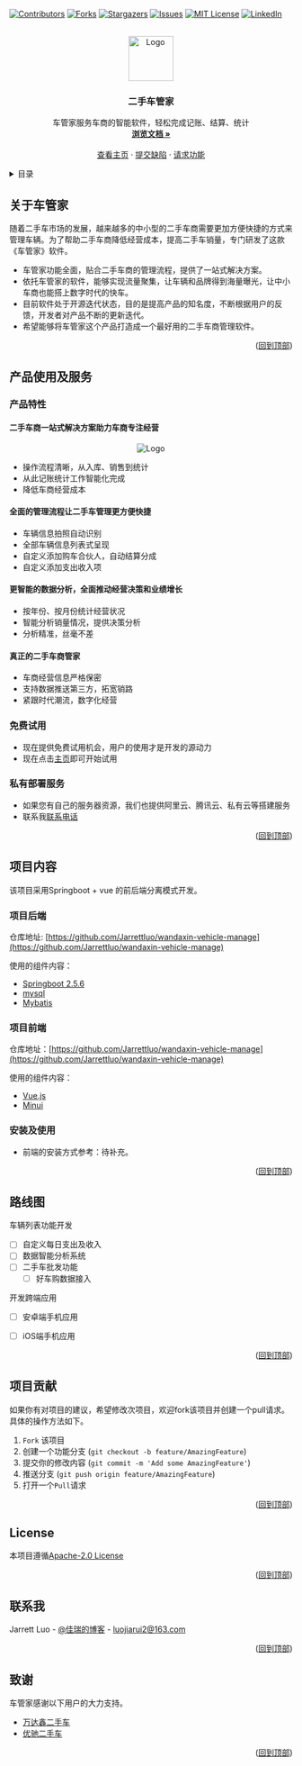 <div id="top"></div>
<!--
*** Thanks for checking out the Best-README-Template. If you have a suggestion
*** that would make this better, please fork the repo and create a pull request
*** or simply open an issue with the tag "enhancement".
*** Don't forget to give the project a star!
*** Thanks again! Now go create something AMAZING! :D
-->



<!-- PROJECT SHIELDS -->
<!--
*** I'm using markdown "reference style" links for readability.
*** Reference links are enclosed in brackets [ ] instead of parentheses ( ).
*** See the bottom of this document for the declaration of the reference variables
*** for contributors-url, forks-url, etc. This is an optional, concise syntax you may use.
*** https://www.markdownguide.org/basic-syntax/#reference-style-links
-->
[![Contributors][contributors-shield]][contributors-url]
[![Forks][forks-shield]][forks-url]
[![Stargazers][stars-shield]][stars-url]
[![Issues][issues-shield]][issues-url]
[![MIT License][license-shield]][license-url]
[![LinkedIn][linkedin-shield]][linkedin-url]



<!-- PROJECT LOGO -->
<br />
<div align="center">
  <a href="https://github.com/Jarrettluo/wandaxin-vehicle-manage">
    <img src="http://haochego.com/index/img/icon.d13b9ed0.png" alt="Logo" width="80" height="80">
  </a>

<h3 align="center">二手车管家</h3>

  <p align="center">
    车管家服务车商的智能软件，轻松完成记账、结算、统计
    <br />
    <a href="https://github.com/Jarrettluo/wandaxin-vehicle-manage"><strong>浏览文档 »</strong></a>
    <br />
    <br />
    <a href="http://haochego.com">查看主页</a>
    ·
    <a href="https://github.com/Jarrettluo/wandaxin-vehicle-manage/issues">提交缺陷</a>
    ·
    <a href="https://github.com/Jarrettluo/wandaxin-vehicle-manage/issues">请求功能</a>
  </p>
</div>



<!-- TABLE OF CONTENTS -->
<details>
  <summary>目录</summary>
  <ol>
    <li>
      <a href="#about-the-project">关于车管家</a>
    </li>
    <li>
      <a href="#getting-started">产品使用及服务</a>
      <ul>
        <li><a href="#prerequisites">免费试用</a></li>
        <li><a href="#installation">私有部署</a></li>
      </ul>
    </li>
    <li><a href="#usage">产品使用</a></li>
    <li><a href="#roadmap">开发路线图</a></li>
    <li><a href="#contributing">项目贡献</a></li>
    <li><a href="#license">License</a></li>
    <li><a href="#contact">联系方式</a></li>
    <li><a href="#acknowledgments">致谢</a></li>
  </ol>
</details>



<!-- ABOUT THE PROJECT -->
## 关于车管家
<div id="about-the-project"></div>

随着二手车市场的发展，越来越多的中小型的二手车商需要更加方便快捷的方式来管理车辆。为了帮助二手车商降低经营成本，提高二手车销量，专门研发了这款《车管家》软件。

- 车管家功能全面，贴合二手车商的管理流程，提供了一站式解决方案。 
- 依托车管家的软件，能够实现流量聚集，让车辆和品牌得到海量曝光，让中小车商也能搭上数字时代的快车。
- 目前软件处于开源迭代状态，目的是提高产品的知名度，不断根据用户的反馈，开发者对产品不断的更新迭代。
- 希望能够将车管家这个产品打造成一个最好用的二手车商管理软件。

<p align="right">(<a href="#top">回到顶部</a>)</p>



<!-- USAGE EXAMPLES -->
<div id="getting-started"></div>

## 产品使用及服务

### 产品特性

#### 二手车商一站式解决方案助力车商专注经营

<div align="center">
    <img src="http://haochego.com/source/haochego-1.png" alt="Logo">
</div>

- 操作流程清晰，从入库、销售到统计
- 从此记账统计工作智能化完成
- 降低车商经营成本

#### 全面的管理流程让二手车管理更方便快捷
- 车辆信息拍照自动识别
- 全部车辆信息列表式呈现
- 自定义添加购车合伙人，自动结算分成
- 自定义添加支出收入项

#### 更智能的数据分析，全面推动经营决策和业绩增长
- 按年份、按月份统计经营状况
- 智能分析销量情况，提供决策分析
- 分析精准，丝毫不差

#### 真正的二手车商管家
- 车商经营信息严格保密
- 支持数据推送第三方，拓宽销路
- 紧跟时代潮流，数字化经营

### 免费试用
- 现在提供免费试用机会，用户的使用才是开发的源动力
- 现在点击<a href="http://haochego.com">主页</a>即可开始试用

### 私有部署服务
- 如果您有自己的服务器资源，我们也提供阿里云、腾讯云、私有云等搭建服务
- 联系我<a href="http://haochego.com">联系电话</a>

<p align="right">(<a href="#top">回到顶部</a>)</p>



<!-- GETTING STARTED -->
## 项目内容

该项目采用Springboot + vue 的前后端分离模式开发。

### 项目后端
仓库地址: [https://github.com/Jarrettluo/wandaxin-vehicle-manage](https://github.com/Jarrettluo/wandaxin-vehicle-manage)

使用的组件内容：
- [ Springboot 2.5.6 ](Springboot)
- [mysql](mysql)
- [Mybatis](Mybatis)

### 项目前端
仓库地址：[https://github.com/Jarrettluo/wandaxin-vehicle-manage](https://github.com/Jarrettluo/wandaxin-vehicle-manage)

使用的组件内容：
* [Vue.js](https://vuejs.org/)
* [Minui](https://jquery.com)

### 安装及使用
- 前端的安装方式参考：待补充。


<p align="right">(<a href="#top">回到顶部</a>)</p>



<!-- ROADMAP -->
## 路线图
车辆列表功能开发
- [ ] 自定义每日支出及收入
- [ ] 数据智能分析系统
- [ ] 二手车批发功能
    - [ ] 好车购数据接入
  
开发跨端应用
  - [ ] 安卓端手机应用
  - [ ] iOS端手机应用
    


<p align="right">(<a href="#top">回到顶部</a>)</p>



<!-- CONTRIBUTING -->
## 项目贡献
如果你有对项目的建议，希望修改次项目，欢迎fork该项目并创建一个pull请求。具体的操作方法如下。

1. `Fork` 该项目
2. 创建一个功能分支 (`git checkout -b feature/AmazingFeature`)
3. 提交你的修改内容 (`git commit -m 'Add some AmazingFeature'`)
4. 推送分支 (`git push origin feature/AmazingFeature`)
5. 打开一个`Pull`请求

<p align="right">(<a href="#top">回到顶部</a>)</p>



<!-- LICENSE -->
## License

本项目遵循[Apache-2.0 License](license-url)

<p align="right">(<a href="#top">回到顶部</a>)</p>



<!-- CONTACT -->
## 联系我

Jarrett Luo - [@佳瑞的博客](http://jiaruiblog.com) - luojiarui2@163.com

<p align="right">(<a href="#top">回到顶部</a>)</p>



<!-- ACKNOWLEDGMENTS -->
## 致谢
车管家感谢以下用户的大力支持。
* [万达鑫二手车](http://haochego.com)
* [优驰二手车](http://haochego.com)

<p align="right">(<a href="#top">回到顶部</a>)</p>



<!-- MARKDOWN LINKS & IMAGES -->
<!-- https://www.markdownguide.org/basic-syntax/#reference-style-links -->
[contributors-shield]: https://img.shields.io/github/contributors/Jarrettluo/wandaxin-vehicle-manage.svg?style=for-the-badge
[contributors-url]: https://github.com/Jarrettluo/wandaxin-vehicle-manage/graphs/contributors
[forks-shield]: https://img.shields.io/github/forks/Jarrettluo/wandaxin-vehicle-manage.svg?style=for-the-badge
[forks-url]: https://github.com/Jarrettluo/wandaxin-vehicle-manage/network/members
[stars-shield]: https://img.shields.io/github/stars/Jarrettluo/wandaxin-vehicle-manage.svg?style=for-the-badge
[stars-url]: https://github.com/Jarrettluo/wandaxin-vehicle-manage/stargazers
[issues-shield]: https://img.shields.io/github/issues/Jarrettluo/wandaxin-vehicle-manage.svg?style=for-the-badge
[issues-url]: https://github.com/Jarrettluo/wandaxin-vehicle-manage/issues
[license-shield]: https://img.shields.io/github/license/Jarrettluo/wandaxin-vehicle-manage.svg?style=for-the-badge
[license-url]: https://github.com/Jarrettluo/wandaxin-vehicle-manage/blob/master/LICENSE.txt
[linkedin-shield]: https://img.shields.io/badge/-LinkedIn-black.svg?style=for-the-badge&logo=linkedin&colorB=555
[linkedin-url]: https://linkedin.com/in/linkedin_username
[product-screenshot]: http://haochego.com/source/haochego-1.png
